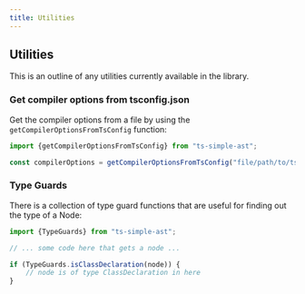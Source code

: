 ```yaml
---
title: Utilities
---
```


## Utilities

This is an outline of any utilities currently available in the library.

### Get compiler options from tsconfig.json

Get the compiler options from a file by using the `getCompilerOptionsFromTsConfig` function:

```typescript
import {getCompilerOptionsFromTsConfig} from "ts-simple-ast";

const compilerOptions = getCompilerOptionsFromTsConfig("file/path/to/tsconfig.json");
```

### Type Guards

There is a collection of type guard functions that are useful for finding out the type of a Node:

```typescript
import {TypeGuards} from "ts-simple-ast";

// ... some code here that gets a node ...

if (TypeGuards.isClassDeclaration(node)) {
    // node is of type ClassDeclaration in here
}
```
